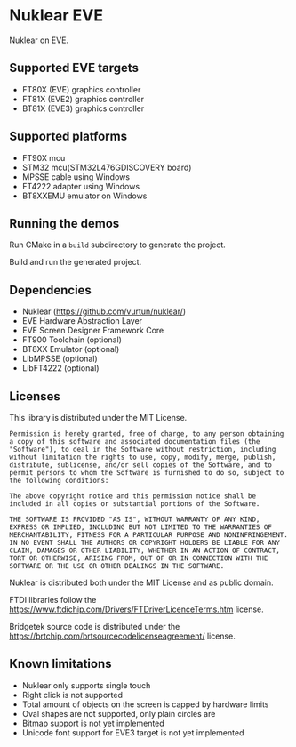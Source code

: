 # Nuklear EVE

Nuklear on EVE.

## Supported EVE targets
- FT80X (EVE) graphics controller
- FT81X (EVE2) graphics controller
- BT81X (EVE3) graphics controller

## Supported platforms
- FT90X mcu
- STM32 mcu(STM32L476GDISCOVERY board)
- MPSSE cable using Windows
- FT4222 adapter using Windows
- BT8XXEMU emulator on Windows

## Running the demos

Run CMake in a `build` subdirectory to generate the project.

Build and run the generated project.

## Dependencies
- Nuklear (https://github.com/vurtun/nuklear/)
- EVE Hardware Abstraction Layer
- EVE Screen Designer Framework Core
- FT900 Toolchain (optional)
- BT8XX Emulator (optional)
- LibMPSSE (optional)
- LibFT4222 (optional)

## Licenses

This library is distributed under the MIT License.

```
Permission is hereby granted, free of charge, to any person obtaining a copy of this software and associated documentation files (the "Software"), to deal in the Software without restriction, including without limitation the rights to use, copy, modify, merge, publish, distribute, sublicense, and/or sell copies of the Software, and to permit persons to whom the Software is furnished to do so, subject to the following conditions:

The above copyright notice and this permission notice shall be included in all copies or substantial portions of the Software.

THE SOFTWARE IS PROVIDED "AS IS", WITHOUT WARRANTY OF ANY KIND, EXPRESS OR IMPLIED, INCLUDING BUT NOT LIMITED TO THE WARRANTIES OF MERCHANTABILITY, FITNESS FOR A PARTICULAR PURPOSE AND NONINFRINGEMENT. IN NO EVENT SHALL THE AUTHORS OR COPYRIGHT HOLDERS BE LIABLE FOR ANY CLAIM, DAMAGES OR OTHER LIABILITY, WHETHER IN AN ACTION OF CONTRACT, TORT OR OTHERWISE, ARISING FROM, OUT OF OR IN CONNECTION WITH THE SOFTWARE OR THE USE OR OTHER DEALINGS IN THE SOFTWARE.
```

Nuklear is distributed both under the MIT License and as public domain.

FTDI libraries follow the https://www.ftdichip.com/Drivers/FTDriverLicenceTerms.htm license.

Bridgetek source code is distributed under the https://brtchip.com/brtsourcecodelicenseagreement/ license.

## Known limitations

- Nuklear only supports single touch
- Right click is not supported
- Total amount of objects on the screen is capped by hardware limits
- Oval shapes are not supported, only plain circles are
- Bitmap support is not yet implemented
- Unicode font support for EVE3 target is not yet implemented
